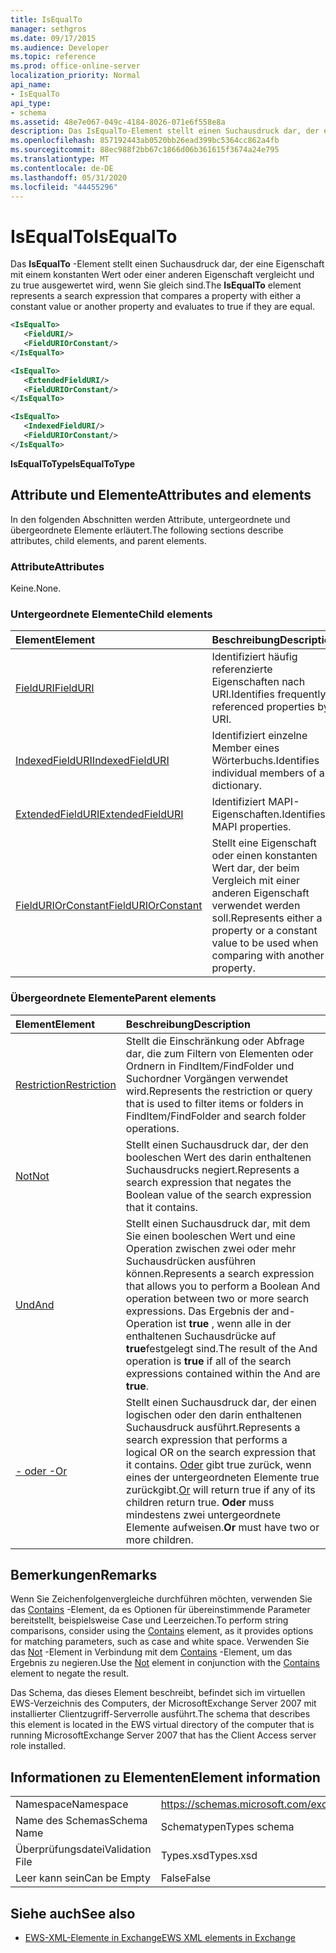 ```yaml
---
title: IsEqualTo
manager: sethgros
ms.date: 09/17/2015
ms.audience: Developer
ms.topic: reference
ms.prod: office-online-server
localization_priority: Normal
api_name:
- IsEqualTo
api_type:
- schema
ms.assetid: 48e7e067-049c-4184-8026-071e6f558e8a
description: Das IsEqualTo-Element stellt einen Suchausdruck dar, der eine Eigenschaft mit einem konstanten Wert oder einer anderen Eigenschaft vergleicht und zu true ausgewertet wird, wenn Sie gleich sind.
ms.openlocfilehash: 857192443ab0520bb26ead399bc5364cc862a4fb
ms.sourcegitcommit: 88ec988f2bb67c1866d06b361615f3674a24e795
ms.translationtype: MT
ms.contentlocale: de-DE
ms.lasthandoff: 05/31/2020
ms.locfileid: "44455296"
---
```

# <a name="isequalto"></a><span data-ttu-id="4b0c1-103">IsEqualTo</span><span class="sxs-lookup"><span data-stu-id="4b0c1-103">IsEqualTo</span></span>

<span data-ttu-id="4b0c1-104">Das **IsEqualTo** -Element stellt einen Suchausdruck dar, der eine Eigenschaft mit einem konstanten Wert oder einer anderen Eigenschaft vergleicht und zu true ausgewertet wird, wenn Sie gleich sind.</span><span class="sxs-lookup"><span data-stu-id="4b0c1-104">The **IsEqualTo** element represents a search expression that compares a property with either a constant value or another property and evaluates to true if they are equal.</span></span> 
  
```xml
<IsEqualTo>
   <FieldURI/>
   <FieldURIOrConstant/>
</IsEqualTo>
```

```xml
<IsEqualTo>
   <ExtendedFieldURI/>
   <FieldURIOrConstant/>
</IsEqualTo>
```

```xml
<IsEqualTo>
   <IndexedFieldURI/> 
   <FieldURIOrConstant/>
</IsEqualTo>
```

<span data-ttu-id="4b0c1-105">**IsEqualToType**</span><span class="sxs-lookup"><span data-stu-id="4b0c1-105">**IsEqualToType**</span></span>

## <a name="attributes-and-elements"></a><span data-ttu-id="4b0c1-106">Attribute und Elemente</span><span class="sxs-lookup"><span data-stu-id="4b0c1-106">Attributes and elements</span></span>

<span data-ttu-id="4b0c1-107">In den folgenden Abschnitten werden Attribute, untergeordnete und übergeordnete Elemente erläutert.</span><span class="sxs-lookup"><span data-stu-id="4b0c1-107">The following sections describe attributes, child elements, and parent elements.</span></span>
  
### <a name="attributes"></a><span data-ttu-id="4b0c1-108">Attribute</span><span class="sxs-lookup"><span data-stu-id="4b0c1-108">Attributes</span></span>

<span data-ttu-id="4b0c1-109">Keine.</span><span class="sxs-lookup"><span data-stu-id="4b0c1-109">None.</span></span>
  
### <a name="child-elements"></a><span data-ttu-id="4b0c1-110">Untergeordnete Elemente</span><span class="sxs-lookup"><span data-stu-id="4b0c1-110">Child elements</span></span>

|<span data-ttu-id="4b0c1-111">**Element**</span><span class="sxs-lookup"><span data-stu-id="4b0c1-111">**Element**</span></span>|<span data-ttu-id="4b0c1-112">**Beschreibung**</span><span class="sxs-lookup"><span data-stu-id="4b0c1-112">**Description**</span></span>|
|:-----|:-----|
|[<span data-ttu-id="4b0c1-113">FieldURI</span><span class="sxs-lookup"><span data-stu-id="4b0c1-113">FieldURI</span></span>](fielduri.md) <br/> |<span data-ttu-id="4b0c1-114">Identifiziert häufig referenzierte Eigenschaften nach URI.</span><span class="sxs-lookup"><span data-stu-id="4b0c1-114">Identifies frequently referenced properties by URI.</span></span>  <br/> |
|[<span data-ttu-id="4b0c1-115">IndexedFieldURI</span><span class="sxs-lookup"><span data-stu-id="4b0c1-115">IndexedFieldURI</span></span>](indexedfielduri.md) <br/> |<span data-ttu-id="4b0c1-116">Identifiziert einzelne Member eines Wörterbuchs.</span><span class="sxs-lookup"><span data-stu-id="4b0c1-116">Identifies individual members of a dictionary.</span></span>  <br/> |
|[<span data-ttu-id="4b0c1-117">ExtendedFieldURI</span><span class="sxs-lookup"><span data-stu-id="4b0c1-117">ExtendedFieldURI</span></span>](extendedfielduri.md) <br/> |<span data-ttu-id="4b0c1-118">Identifiziert MAPI-Eigenschaften.</span><span class="sxs-lookup"><span data-stu-id="4b0c1-118">Identifies MAPI properties.</span></span>  <br/> |
|[<span data-ttu-id="4b0c1-119">FieldURIOrConstant</span><span class="sxs-lookup"><span data-stu-id="4b0c1-119">FieldURIOrConstant</span></span>](fielduriorconstant.md) <br/> |<span data-ttu-id="4b0c1-120">Stellt eine Eigenschaft oder einen konstanten Wert dar, der beim Vergleich mit einer anderen Eigenschaft verwendet werden soll.</span><span class="sxs-lookup"><span data-stu-id="4b0c1-120">Represents either a property or a constant value to be used when comparing with another property.</span></span>  <br/> |
   
### <a name="parent-elements"></a><span data-ttu-id="4b0c1-121">Übergeordnete Elemente</span><span class="sxs-lookup"><span data-stu-id="4b0c1-121">Parent elements</span></span>

|<span data-ttu-id="4b0c1-122">**Element**</span><span class="sxs-lookup"><span data-stu-id="4b0c1-122">**Element**</span></span>|<span data-ttu-id="4b0c1-123">**Beschreibung**</span><span class="sxs-lookup"><span data-stu-id="4b0c1-123">**Description**</span></span>|
|:-----|:-----|
|[<span data-ttu-id="4b0c1-124">Restriction</span><span class="sxs-lookup"><span data-stu-id="4b0c1-124">Restriction</span></span>](restriction.md) <br/> |<span data-ttu-id="4b0c1-125">Stellt die Einschränkung oder Abfrage dar, die zum Filtern von Elementen oder Ordnern in FindItem/FindFolder und Suchordner Vorgängen verwendet wird.</span><span class="sxs-lookup"><span data-stu-id="4b0c1-125">Represents the restriction or query that is used to filter items or folders in FindItem/FindFolder and search folder operations.</span></span>  <br/> |
|[<span data-ttu-id="4b0c1-126">Not</span><span class="sxs-lookup"><span data-stu-id="4b0c1-126">Not</span></span>](not.md) <br/> |<span data-ttu-id="4b0c1-127">Stellt einen Suchausdruck dar, der den booleschen Wert des darin enthaltenen Suchausdrucks negiert.</span><span class="sxs-lookup"><span data-stu-id="4b0c1-127">Represents a search expression that negates the Boolean value of the search expression that it contains.</span></span>  <br/> |
|[<span data-ttu-id="4b0c1-128">Und</span><span class="sxs-lookup"><span data-stu-id="4b0c1-128">And</span></span>](and.md) <br/> |<span data-ttu-id="4b0c1-129">Stellt einen Suchausdruck dar, mit dem Sie einen booleschen Wert und eine Operation zwischen zwei oder mehr Suchausdrücken ausführen können.</span><span class="sxs-lookup"><span data-stu-id="4b0c1-129">Represents a search expression that allows you to perform a Boolean And operation between two or more search expressions.</span></span> <span data-ttu-id="4b0c1-130">Das Ergebnis der and-Operation ist **true** , wenn alle in der enthaltenen Suchausdrücke auf **true**festgelegt sind.</span><span class="sxs-lookup"><span data-stu-id="4b0c1-130">The result of the And operation is **true** if all of the search expressions contained within the And are **true**.</span></span>  <br/> |
|[<span data-ttu-id="4b0c1-131">- oder -</span><span class="sxs-lookup"><span data-stu-id="4b0c1-131">Or</span></span>](or.md) <br/> |<span data-ttu-id="4b0c1-132">Stellt einen Suchausdruck dar, der einen logischen oder den darin enthaltenen Suchausdruck ausführt.</span><span class="sxs-lookup"><span data-stu-id="4b0c1-132">Represents a search expression that performs a logical OR on the search expression that it contains.</span></span> <span data-ttu-id="4b0c1-133">[Oder](or.md) gibt true zurück, wenn eines der untergeordneten Elemente true zurückgibt.</span><span class="sxs-lookup"><span data-stu-id="4b0c1-133">[Or](or.md) will return true if any of its children return true.</span></span> <span data-ttu-id="4b0c1-134">**Oder** muss mindestens zwei untergeordnete Elemente aufweisen.</span><span class="sxs-lookup"><span data-stu-id="4b0c1-134">**Or** must have two or more children.</span></span>  <br/> |
   
## <a name="remarks"></a><span data-ttu-id="4b0c1-135">Bemerkungen</span><span class="sxs-lookup"><span data-stu-id="4b0c1-135">Remarks</span></span>

<span data-ttu-id="4b0c1-136">Wenn Sie Zeichenfolgenvergleiche durchführen möchten, verwenden Sie das [Contains](contains.md) -Element, da es Optionen für übereinstimmende Parameter bereitstellt, beispielsweise Case und Leerzeichen.</span><span class="sxs-lookup"><span data-stu-id="4b0c1-136">To perform string comparisons, consider using the [Contains](contains.md) element, as it provides options for matching parameters, such as case and white space.</span></span> <span data-ttu-id="4b0c1-137">Verwenden Sie das [Not](not.md) -Element in Verbindung mit dem [Contains](contains.md) -Element, um das Ergebnis zu negieren.</span><span class="sxs-lookup"><span data-stu-id="4b0c1-137">Use the [Not](not.md) element in conjunction with the [Contains](contains.md) element to negate the result.</span></span> 
  
<span data-ttu-id="4b0c1-138">Das Schema, das dieses Element beschreibt, befindet sich im virtuellen EWS-Verzeichnis des Computers, der MicrosoftExchange Server 2007 mit installierter Clientzugriff-Serverrolle ausführt.</span><span class="sxs-lookup"><span data-stu-id="4b0c1-138">The schema that describes this element is located in the EWS virtual directory of the computer that is running MicrosoftExchange Server 2007 that has the Client Access server role installed.</span></span>
  
## <a name="element-information"></a><span data-ttu-id="4b0c1-139">Informationen zu Elementen</span><span class="sxs-lookup"><span data-stu-id="4b0c1-139">Element information</span></span>

|||
|:-----|:-----|
|<span data-ttu-id="4b0c1-140">Namespace</span><span class="sxs-lookup"><span data-stu-id="4b0c1-140">Namespace</span></span>  <br/> |https://schemas.microsoft.com/exchange/services/2006/types  <br/> |
|<span data-ttu-id="4b0c1-141">Name des Schemas</span><span class="sxs-lookup"><span data-stu-id="4b0c1-141">Schema Name</span></span>  <br/> |<span data-ttu-id="4b0c1-142">Schematypen</span><span class="sxs-lookup"><span data-stu-id="4b0c1-142">Types schema</span></span>  <br/> |
|<span data-ttu-id="4b0c1-143">Überprüfungsdatei</span><span class="sxs-lookup"><span data-stu-id="4b0c1-143">Validation File</span></span>  <br/> |<span data-ttu-id="4b0c1-144">Types.xsd</span><span class="sxs-lookup"><span data-stu-id="4b0c1-144">Types.xsd</span></span>  <br/> |
|<span data-ttu-id="4b0c1-145">Leer kann sein</span><span class="sxs-lookup"><span data-stu-id="4b0c1-145">Can be Empty</span></span>  <br/> |<span data-ttu-id="4b0c1-146">False</span><span class="sxs-lookup"><span data-stu-id="4b0c1-146">False</span></span>  <br/> |
   
## <a name="see-also"></a><span data-ttu-id="4b0c1-147">Siehe auch</span><span class="sxs-lookup"><span data-stu-id="4b0c1-147">See also</span></span>

- [<span data-ttu-id="4b0c1-148">EWS-XML-Elemente in Exchange</span><span class="sxs-lookup"><span data-stu-id="4b0c1-148">EWS XML elements in Exchange</span></span>](ews-xml-elements-in-exchange.md)

